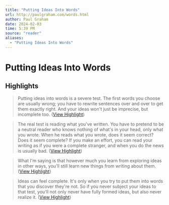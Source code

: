 ```yaml
---
title: "Putting Ideas Into Words"
url: http://paulgraham.com/words.html
author: Paul Graham
date: 2024-02-03
time: 5:39 PM
source: "reader"
aliases:
  - "Putting Ideas Into Words"
---
```

# Putting Ideas Into Words

## Highlights
> Putting ideas into words is a severe test. The first words you choose are usually wrong; you have to rewrite sentences over and over to get them exactly right. And your ideas won't just be imprecise, but incomplete too. ([View Highlight](https://read.readwise.io/read/01h994829dacaayepfwmmnyymk))

> The real test is reading what you've written. You have to pretend to be a neutral reader who knows nothing of what's in your head, only what you wrote. When he reads what you wrote, does it seem correct? Does it seem complete? If you make an effort, you can read your writing as if you were a complete stranger, and when you do the news is usually bad. ([View Highlight](https://read.readwise.io/read/01h9948tn8ve97xtr6g086qwme))

> What I'm saying is that however much you learn from exploring ideas in other ways, you'll still learn new things from writing about them. ([View Highlight](https://read.readwise.io/read/01h994bp4ptkm6hjz0y1v91jyg))

> Ideas can feel complete. It's only when you try to put them into words that you discover they're not. So if you never subject your ideas to that test, you'll not only never have fully formed ideas, but also never realize it. ([View Highlight](https://read.readwise.io/read/01h994d5ww4g3xpnmhfm5h5f0q))

